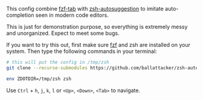 This config combine [fzf-tab](https://github.com/Aloxaf/fzf-tab) with [zsh-autosuggestion](https://github.com/zsh-users/zsh-autosuggestions) to imitate auto-completion seen in modern code editors.

This is just for demonstration purpose, so everything is extremely messy and unorganized. Expect to meet some bugs.

If you want to try this out, first make sure [fzf](https://github.com/junegunn/fzf) and zsh are installed on your system. Then type the following commands in your terminal:
```bash
# this will put the config in /tmp/zsh
git clone --recurse-submodules https://github.com/ballattacker/zsh-autocomplete-concept.git /tmp/zsh
```
```bash
env ZDOTDIR=/tmp/zsh zsh
```

Use `Ctrl` + `h`, `j`, `k`, `l` or `<Up>`, `<Down>`, `<Tab>` to navigate.
